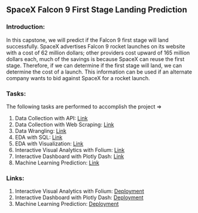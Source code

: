## SpaceX Falcon 9 First Stage Landing Prediction

### Introduction:
In this capstone, we will predict if the Falcon 9 first stage will land successfully. SpaceX 
advertises Falcon 9 rocket launches on its website with a cost of 62 million dollars; other 
providers cost upward of 165 million dollars each, much of the savings is because SpaceX can 
reuse the first stage. Therefore, if we can determine if the first stage will land, we can determine 
the cost of a launch. This information can be used if an alternate company wants to bid against 
SpaceX for a rocket launch.

### Tasks:
The following tasks are performed to accomplish the project =>
1) Data Collection with API: [Link](https://nbviewer.org/github/PravinKumarPathak/Data-Science-Project/blob/main/Data%20Collection%20with%20API.ipynb)
2) Data Collection with Web Scraping: [Link](https://nbviewer.org/github/PravinKumarPathak/Data-Science-Project/blob/main/Data%20Collection%20with%20Web%20Scraping.ipynb)
3) Data Wrangling: [Link](https://nbviewer.org/github/PravinKumarPathak/Data-Science-Project/blob/main/Data%20Wrangling.ipynb)
4) EDA with SQL: [Link](https://nbviewer.org/github/PravinKumarPathak/Data-Science-Project/blob/main/EDA%20with%20SQL.ipynb)
5) EDA with Visualization: [Link](https://nbviewer.org/github/PravinKumarPathak/Data-Science-Project/blob/main/EDA%20with%20Visualization.ipynb)
6) Interactive Visual Analytics with Folium: [Link]()
7) Interactive Dashboard with Plotly Dash: [Link]()
8) Machine Learning Prediction: [Link]()

### Links:
1) Interactive Visual Analytics with Folium: [Deployment](https://nbviewer.org/github/PravinKumarPathak/Data-Science-Project/blob/main/Interactive%20Visual%20Analytics%20with%20Folium.ipynb)
2) Interactive Dashboard with Plotly Dash: [Deployment](https://data-science-project-dashboard.onrender.com/)
3) Machine Learning Prediction: [Deployment](https://nbviewer.org/github/PravinKumarPathak/Data-Science-Project/blob/main/Machine%20Learning%20Prediction.ipynb)
